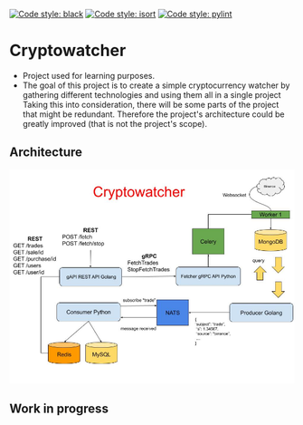 [![Code style: black](https://img.shields.io/badge/code%20style-black-000000.svg)](https://github.com/psf/black)
[![Code style: isort](https://img.shields.io/badge/code%20style-isort-blue.svg)](https://isort.dev/)
[![Code style: pylint](https://img.shields.io/badge/code%20style-pylint-blue.svg)](https://pypi.org/project/pylint/)

# Cryptowatcher 

- Project used for learning purposes. 
- The goal of this project is to create a simple cryptocurrency watcher by gathering different technologies and using 
them all in a single project Taking this into consideration, there will be some parts of the project that might be 
  redundant. Therefore the project's architecture  could be 
  greatly improved (that is not the project's scope).

## Architecture
![cryptowatcher proposed architecture](https://github.com/aghex70/cryptowatcher/blob/master/Cryptowatcher%20architecture.jpg)

## Work in progress

